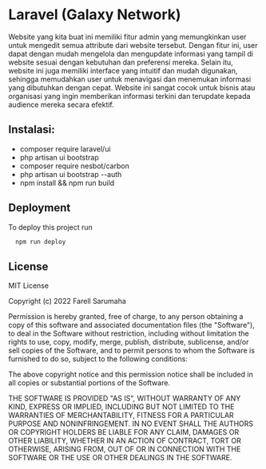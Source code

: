 
# Laravel (Galaxy Network)
Website yang kita buat ini memiliki fitur admin yang memungkinkan user untuk mengedit semua attribute dari website tersebut. Dengan fitur ini, user dapat dengan mudah mengelola dan mengupdate informasi yang tampil di website sesuai dengan kebutuhan dan preferensi mereka. Selain itu, website ini juga memiliki interface yang intuitif dan mudah digunakan, sehingga memudahkan user untuk menavigasi dan menemukan informasi yang dibutuhkan dengan cepat. Website ini sangat cocok untuk bisnis atau organisasi yang ingin memberikan informasi terkini dan terupdate kepada audience mereka secara efektif.




## Instalasi:

- composer require laravel/ui
- php artisan ui bootstrap
- composer require nesbot/carbon
- php artisan ui bootstrap --auth
- npm install && npm run build


## Deployment

To deploy this project run

```bash
  npm run deploy
```


## License

MIT License

Copyright (c) 2022 Farell Sarumaha

Permission is hereby granted, free of charge, to any person obtaining a copy
of this software and associated documentation files (the "Software"), to deal
in the Software without restriction, including without limitation the rights
to use, copy, modify, merge, publish, distribute, sublicense, and/or sell
copies of the Software, and to permit persons to whom the Software is
furnished to do so, subject to the following conditions:

The above copyright notice and this permission notice shall be included in all
copies or substantial portions of the Software.

THE SOFTWARE IS PROVIDED "AS IS", WITHOUT WARRANTY OF ANY KIND, EXPRESS OR
IMPLIED, INCLUDING BUT NOT LIMITED TO THE WARRANTIES OF MERCHANTABILITY,
FITNESS FOR A PARTICULAR PURPOSE AND NONINFRINGEMENT. IN NO EVENT SHALL THE
AUTHORS OR COPYRIGHT HOLDERS BE LIABLE FOR ANY CLAIM, DAMAGES OR OTHER
LIABILITY, WHETHER IN AN ACTION OF CONTRACT, TORT OR OTHERWISE, ARISING FROM,
OUT OF OR IN CONNECTION WITH THE SOFTWARE OR THE USE OR OTHER DEALINGS IN THE
SOFTWARE.
